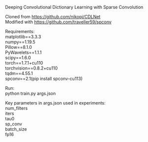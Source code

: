 Deeping Convolutional Dictionary Learning with Sparse Convolution

Cloned from https://github.com/nikopj/CDLNet  
Modified with https://github.com/traveller59/spconv

Requirements:   
matplotlib==3.3.3  
numpy==1.19.5  
Pillow==8.1.0  
PyWavelets==1.1.1  
scipy==1.6.0  
torch==1.7.1+cu110  
torchvision==0.8.2+cu110  
tqdm==4.55.1  
spconv==2.1(pip install spconv-cu113)  

Run:  
python train.py args.json

Key parameters in args.json used in experiments:  
num_filters  
iters  
tau0  
sp_conv  
batch_size  
fp16  


